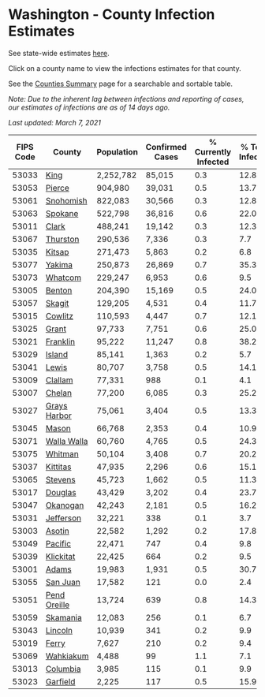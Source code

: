 # Washington - County Infection Estimates

See state-wide estimates [here](/infections/us-wa).

Click on a county name to view the infections estimates for that county.

See the [Counties Summary](/infections/summary-counties) page for a searchable and sortable table.

*Note: Due to the inherent lag between infections and reporting of cases, our estimates of infections are as of 14 days ago.*

*Last updated: March 7, 2021*

|   FIPS Code |                       County |   Population |   Confirmed Cases |   % Currently Infected |   % Total Infected |
|-------------|------------------------------|--------------|-------------------|------------------------|--------------------|
|       53033 |                 [King](king) |    2,252,782 |            85,015 |                    0.3 |               12.8 |
|       53053 |             [Pierce](pierce) |      904,980 |            39,031 |                    0.5 |               13.7 |
|       53061 |       [Snohomish](snohomish) |      822,083 |            30,566 |                    0.3 |               12.8 |
|       53063 |           [Spokane](spokane) |      522,798 |            36,816 |                    0.6 |               22.0 |
|       53011 |               [Clark](clark) |      488,241 |            19,142 |                    0.3 |               12.3 |
|       53067 |         [Thurston](thurston) |      290,536 |             7,336 |                    0.3 |                7.7 |
|       53035 |             [Kitsap](kitsap) |      271,473 |             5,863 |                    0.2 |                6.8 |
|       53077 |             [Yakima](yakima) |      250,873 |            26,869 |                    0.7 |               35.3 |
|       53073 |           [Whatcom](whatcom) |      229,247 |             6,953 |                    0.6 |                9.5 |
|       53005 |             [Benton](benton) |      204,390 |            15,169 |                    0.5 |               24.0 |
|       53057 |             [Skagit](skagit) |      129,205 |             4,531 |                    0.4 |               11.7 |
|       53015 |           [Cowlitz](cowlitz) |      110,593 |             4,447 |                    0.7 |               12.1 |
|       53025 |               [Grant](grant) |       97,733 |             7,751 |                    0.6 |               25.0 |
|       53021 |         [Franklin](franklin) |       95,222 |            11,247 |                    0.8 |               38.2 |
|       53029 |             [Island](island) |       85,141 |             1,363 |                    0.2 |                5.7 |
|       53041 |               [Lewis](lewis) |       80,707 |             3,758 |                    0.5 |               14.1 |
|       53009 |           [Clallam](clallam) |       77,331 |               988 |                    0.1 |                4.1 |
|       53007 |             [Chelan](chelan) |       77,200 |             6,085 |                    0.3 |               25.2 |
|       53027 | [Grays Harbor](grays-harbor) |       75,061 |             3,404 |                    0.5 |               13.3 |
|       53045 |               [Mason](mason) |       66,768 |             2,353 |                    0.4 |               10.9 |
|       53071 |   [Walla Walla](walla-walla) |       60,760 |             4,765 |                    0.5 |               24.3 |
|       53075 |           [Whitman](whitman) |       50,104 |             3,408 |                    0.7 |               20.2 |
|       53037 |         [Kittitas](kittitas) |       47,935 |             2,296 |                    0.6 |               15.1 |
|       53065 |           [Stevens](stevens) |       45,723 |             1,662 |                    0.5 |               11.3 |
|       53017 |           [Douglas](douglas) |       43,429 |             3,202 |                    0.4 |               23.7 |
|       53047 |         [Okanogan](okanogan) |       42,243 |             2,181 |                    0.5 |               16.2 |
|       53031 |       [Jefferson](jefferson) |       32,221 |               338 |                    0.1 |                3.7 |
|       53003 |             [Asotin](asotin) |       22,582 |             1,292 |                    0.2 |               17.8 |
|       53049 |           [Pacific](pacific) |       22,471 |               747 |                    0.4 |                9.8 |
|       53039 |       [Klickitat](klickitat) |       22,425 |               664 |                    0.2 |                9.5 |
|       53001 |               [Adams](adams) |       19,983 |             1,931 |                    0.5 |               30.7 |
|       53055 |         [San Juan](san-juan) |       17,582 |               121 |                    0.0 |                2.4 |
|       53051 | [Pend Oreille](pend-oreille) |       13,724 |               639 |                    0.8 |               14.3 |
|       53059 |         [Skamania](skamania) |       12,083 |               256 |                    0.1 |                6.7 |
|       53043 |           [Lincoln](lincoln) |       10,939 |               341 |                    0.2 |                9.9 |
|       53019 |               [Ferry](ferry) |        7,627 |               210 |                    0.2 |                9.4 |
|       53069 |       [Wahkiakum](wahkiakum) |        4,488 |                99 |                    1.1 |                7.1 |
|       53013 |         [Columbia](columbia) |        3,985 |               115 |                    0.1 |                9.9 |
|       53023 |         [Garfield](garfield) |        2,225 |               117 |                    0.5 |               15.9 |